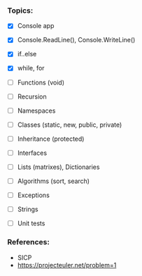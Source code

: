 ### Topics:
- [x] Console app
- [x] Console.ReadLine(), Console.WriteLine()
- [x] if..else
- [x] while, for
- [ ] Functions (void)
- [ ] Recursion
- [ ] Namespaces
- [ ] Classes (static, new, public, private)
- [ ] Inheritance (protected)
- [ ] Interfaces
- [ ] Lists (matrixes), Dictionaries
- [ ] Algorithms (sort, search)
- [ ] Exceptions
- [ ] Strings
- [ ] Unit tests



### References:
* SICP
* https://projecteuler.net/problem=1
